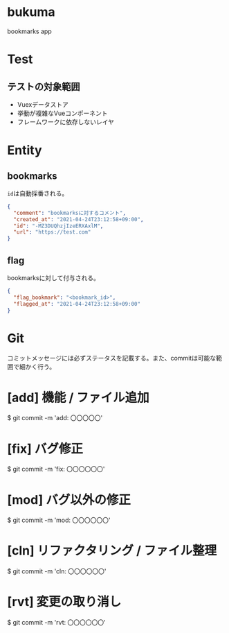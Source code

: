 # bukuma
bookmarks app

# Test

## テストの対象範囲
* Vuexデータストア
* 挙動が複雑なVueコンポーネント
* フレームワークに依存しないレイヤ

# Entity

## bookmarks
`id`は自動採番される。
```json
{
  "comment": "bookmarksに対するコメント",
  "created_at": "2021-04-24T23:12:58+09:00",
  "id": "-MZ3DUQhzjIzeERXAxlM",
  "url": "https://test.com"
}
```

## flag
bookmarksに対して付与される。
```json
{
  "flag_bookmark": "<bookmark_id>",
  "flagged_at": "2021-04-24T23:12:58+09:00"
}
```

# Git
コミットメッセージには必ずステータスを記載する。また、commitは可能な範囲で細かく行う。

# [add] 機能 / ファイル追加
$ git commit -m 'add: 〇〇〇〇〇'

# [fix] バグ修正
$ git commit -m 'fix: 〇〇〇〇〇〇'

# [mod] バグ以外の修正
$ git commit -m 'mod: 〇〇〇〇〇〇'

# [cln] リファクタリング / ファイル整理
$ git commit -m 'cln: 〇〇〇〇〇〇'

# [rvt] 変更の取り消し
$ git commit -m 'rvt: 〇〇〇〇〇〇'
